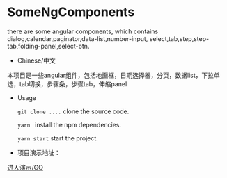 # SomeNgComponents
there are some angular components, which contains dialog,calendar,paginator,data-list,number-input,
select,tab,step,step-tab,folding-panel,select-btn.

- Chinese/中文

本项目是一些angular组件，包括地画框，日期选择器，分页，数据list，下拉单选，tab切换，步骤条，步骤tab，伸缩panel

- Usage

    `git clone ....` clone the source code.
    
    `yarn ` install the npm dependencies.
    
    `yarn start` start the project.

- 项目演示地址：

 [进入演示/GO](https://zhwaaaaaa.github.io/ng-sugar-release/dist/index.html)
